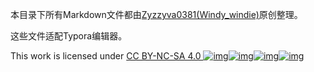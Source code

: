 本目录下所有Markdown文件都由[Zyzzyva0381(Windy_windie)](https://github.com/Zyzzyva0381)原创整理。

这些文件适配Typora编辑器。

This work is licensed under [CC BY-NC-SA 4.0 ![img](https://chooser-beta.creativecommons.org/img/cc-logo.f0ab4ebe.svg)![img](https://chooser-beta.creativecommons.org/img/cc-by.21b728bb.svg)![img](https://chooser-beta.creativecommons.org/img/cc-nc.218f18fc.svg)![img](https://chooser-beta.creativecommons.org/img/cc-sa.d1572b71.svg)](https://creativecommons.org/licenses/by-nc-sa/4.0/?ref=chooser-v1)